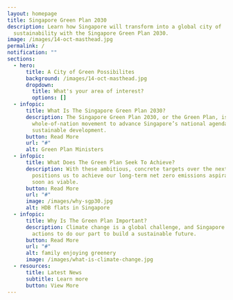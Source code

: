 ```yaml
---
layout: homepage
title: Singapore Green Plan 2030
description: Learn how Singapore will transform into a global city of
  sustainability with the Singapore Green Plan 2030.
image: /images/14-oct-masthead.jpg
permalink: /
notification: ""
sections:
  - hero:
      title: A City of Green Possibilites
      background: /images/14-oct-masthead.jpg
      dropdown:
        title: What's your area of interest?
        options: []
  - infopic:
      title: What Is The Singapore Green Plan 2030?
      description: The Singapore Green Plan 2030, or the Green Plan, is a
        whole-of-nation movement to advance Singapore’s national agenda on
        sustainable development.
      button: Read More
      url: "#"
      alt: Green Plan Ministers
  - infopic:
      title: What Does The Green Plan Seek To Achieve?
      description: With these ambitious, concrete targets over the next 10 years, it
        positions us to achieve our long-term net zero emissions aspiration as
        soon as viable.
      button: Read More
      url: "#"
      image: /images/why-sgp30.jpg
      alt: HDB flats in Singapore
  - infopic:
      title: Why Is The Green Plan Important?
      description: Climate change is a global challenge, and Singapore is taking firm
        actions to do our part to build a sustainable future.
      button: Read More
      url: "#"
      alt: family enjoying greenery
      image: /images/what-is-climate-change.jpg
  - resources:
      title: Latest News
      subtitle: Learn more
      button: View More
---
```

